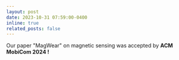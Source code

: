 ```yaml
---
layout: post
date: 2023-10-31 07:59:00-0400
inline: true
related_posts: false
---
```


Our paper "MagWear" on magnetic sensing was accepted by <strong>ACM MobiCom 2024 !</strong>

